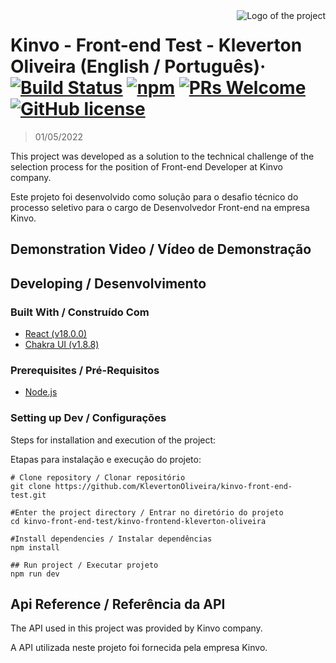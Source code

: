 <img src="/logo.svg" alt="Logo of the project" align="right">

# Kinvo - Front-end Test - Kleverton Oliveira (English / Português)&middot; [![Build Status](https://img.shields.io/travis/npm/npm/latest.svg?style=flat-square)](https://travis-ci.org/npm/npm) [![npm](https://img.shields.io/npm/v/npm.svg?style=flat-square)](https://www.npmjs.com/package/npm) [![PRs Welcome](https://img.shields.io/badge/PRs-welcome-brightgreen.svg?style=flat-square)](http://makeapullrequest.com) [![GitHub license](https://img.shields.io/badge/license-MIT-blue.svg?style=flat-square)](https://github.com/your/your-project/blob/master/LICENSE)
> 01/05/2022

This project was developed as a solution to the technical challenge of the selection process for the position of Front-end Developer at Kinvo company.

Este projeto foi desenvolvido como solução para o desafio técnico do processo seletivo para o cargo de Desenvolvedor Front-end na empresa Kinvo.

## Demonstration Video / Vídeo de Demonstração

## Developing / Desenvolvimento

### Built With / Construído Com
- [React (v18.0.0)](https://reactjs.org/)
- [Chakra UI (v1.8.8)](https://chakra-ui.com/)

### Prerequisites / Pré-Requisitos
- [Node.js](https://nodejs.org/en/)


### Setting up Dev / Configurações

Steps for installation and execution of the project:

Etapas para instalação e execução do projeto:


```shell
# Clone repository / Clonar repositório
git clone https://github.com/KlevertonOliveira/kinvo-front-end-test.git

#Enter the project directory / Entrar no diretório do projeto
cd kinvo-front-end-test/kinvo-frontend-kleverton-oliveira

#Install dependencies / Instalar dependências
npm install

## Run project / Executar projeto
npm run dev
```

## Api Reference / Referência da API

The API used in this project was provided by Kinvo company.

A API utilizada neste projeto foi fornecida pela empresa Kinvo.